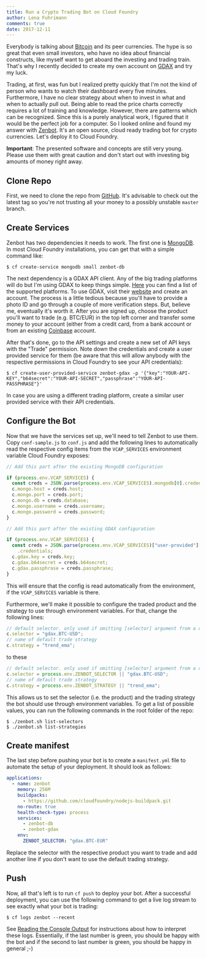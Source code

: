 ```yaml
---
title: Run a Crypto Trading Bot on Cloud Foundry
author: Lena Fuhrimann
comments: true
date: 2017-12-11
---
```


Everybody is talking about [Bitcoin](https://en.wikipedia.org/wiki/Bitcoin) and its peer currencies. The hype is so great that even small investors, who have no idea about financial constructs, like myself want to get aboard the investing and trading train. That's why I recently decided to create my own account on [GDAX](https://www.gdax.com/) and try my luck.

Trading, at first, was fun but I realized pretty quickly that I'm not the kind of person who wants to watch their dashboard every five minutes. Furthermore, I have no clear strategy about when to invest in what and when to actually pull out. Being able to read the price charts correctly requires a lot of training and knowledge. However, there are patterns which can be recognized. Since this is a purely analytical work, I figured that it would be the perfect job for a computer. So I looked online and found my answer with [Zenbot](https://github.com/carlos8f/zenbot). It's an open source, cloud ready trading bot for crypto currencies. Let's deploy it to Cloud Foundry.

**Important**: The presented software and concepts are still very young. Please use them with great caution and don't start out with investing big amounts of money right away.

## Clone Repo

First, we need to clone the repo from [GitHub](https://github.com/carlos8f/zenbot). It's advisable to check out the latest tag so you're not trusting all your money to a possibly unstable `master` branch.

## Create Services

Zenbot has two dependencies it needs to work. The first one is [MongoDB](https://www.mongodb.com/). In most Cloud Foundry installations, you can get that with a simple command like:

```shell
$ cf create-service mongodb small zenbot-db
```

The next dependency is a GDAX API client. Any of the big trading platforms will do but I'm using GDAX to keep things simple. [Here](https://github.com/carlos8f/zenbot#description) you can find a list of the supported platforms. To use GDAX, visit their [website](https://www.gdax.com/) and create an account. The process is a little tedious because you'll have to provide a photo ID and go through a couple of more verification steps. But, believe me, eventually it's worth it. After you are signed up, choose the product you'll want to trade (e.g. BTC/EUR) in the top left corner and transfer some money to your account (either from a credit card, from a bank account or from an existing [Coinbase](https://www.coinbase.com) account.

After that's done, go to the API settings and create a new set of API keys with the "Trade" permission. Note down the credentials and create a user provided service for them (be aware that this will allow anybody with the respective permissions in Cloud Foundry to see your API credentials):

```shell
$ cf create-user-provided-service zenbot-gdax -p '{"key":"YOUR-API-KEY","b64secret":"YOUR-API-SECRET","passphrase":"YOUR-API-PASSPHRASE"}'
```

In case you are using a different trading platform, create a similar user provided service with their API credentials.

## Configure the Bot

Now that we have the services set up, we'll need to tell Zenbot to use them. Copy `conf-sample.js` to `conf.js` and add the following lines to automatically read the respective config items from the `VCAP_SERVICES` environment variable Cloud Foundry exposes:

```javascript
// Add this part after the existing MongoDB configuration

if (process.env.VCAP_SERVICES) {
  const creds = JSON.parse(process.env.VCAP_SERVICES).mongodb[0].credentials;
  c.mongo.host = creds.host;
  c.mongo.port = creds.port;
  c.mongo.db = creds.database;
  c.mongo.username = creds.username;
  c.mongo.password = creds.password;
}
```

```javascript
// Add this part after the existing GDAX configuration

if (process.env.VCAP_SERVICES) {
  const creds = JSON.parse(process.env.VCAP_SERVICES)["user-provided"][0]
    .credentials;
  c.gdax.key = creds.key;
  c.gdax.b64secret = creds.b64secret;
  c.gdax.passphrase = creds.passphrase;
}
```

This will ensure that the config is read automatically from the environment, if the `VCAP_SERVICES` variable is there.

Furthermore, we'll make it possible to configure the traded product and the strategy to use through environment variables. For that, change the following lines:

```javascript
// default selector. only used if omitting [selector] argument from a command.
c.selector = "gdax.BTC-USD";
// name of default trade strategy
c.strategy = "trend_ema";
```

to these

```javascript
// default selector. only used if omitting [selector] argument from a command.
c.selector = process.env.ZENBOT_SELECTOR || "gdax.BTC-USD";
// name of default trade strategy
c.strategy = process.env.ZENBOT_STRATEGY || "trend_ema";
```

This allows us to set the selector (i.e. the product) and the trading strategy the bot should use through environment variables. To get a list of possible values, you can run the following commands in the root folder of the repo:

```shell
$ ./zenbot.sh list-selectors
$ ./zenbot.sh list-strategies
```

## Create manifest

The last step before pushing your bot is to create a `manifest.yml` file to automate the setup of your deployment. It should look as follows:

```yaml
applications:
  - name: zenbot
    memory: 256M
    buildpacks:
      - https://github.com/cloudfoundry/nodejs-buildpack.git
    no-route: true
    health-check-type: process
    services:
      - zenbot-db
      - zenbot-gdax
    env:
      ZENBOT_SELECTOR: "gdax.BTC-EUR"
```

Replace the selector with the respective product you want to trade and add another line if you don't want to use the default trading strategy.

## Push

Now, all that's left is to run `cf push` to deploy your bot. After a successful deployment, you can use the following command to get a live log stream to see exactly what your bot is trading:

```shell
$ cf logs zenbot --recent
```

See [Reading the Console Output](https://github.com/carlos8f/zenbot#reading-the-console-output) for instructions about how to interpret these logs. Essentially, if the last number is green, you should be happy with the bot and if the second to last number is green, you should be happy in general ;-)
